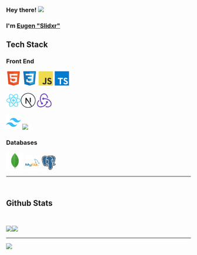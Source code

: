 <h3> Hey there! <img src="https://raw.githubusercontent.com/verma-anushka/verma-anushka/master/gifs/wave.gif" width="30px"></h3>

### I'm [Eugen "Slidxr"](https://slidxr.vercel.app)


 
## **Tech Stack**

<h3>Front End</h3>
  <div align="left">
  <div>
  <code><img height="40" src="https://raw.githubusercontent.com/devicons/devicon/master/icons/html5/html5-original.svg"></code> <code><img height="40" src="https://raw.githubusercontent.com/devicons/devicon/master/icons/css3/css3-original.svg"></code>   <code><img height="40" src="https://raw.githubusercontent.com/devicons/devicon/1119b9f84c0290e0f0b38982099a2bd027a48bf1/icons/javascript/javascript-original.svg"></code> 
   <code><img height="40" src="https://raw.githubusercontent.com/devicons/devicon/1119b9f84c0290e0f0b38982099a2bd027a48bf1/icons/typescript/typescript-original.svg"></code>
   <div><br>  <code><img height="40" src="https://raw.githubusercontent.com/devicons/devicon/1119b9f84c0290e0f0b38982099a2bd027a48bf1/icons/react/react-original.svg"></code><code><img height="40" 
src="https://raw.githubusercontent.com/devicons/devicon/1119b9f84c0290e0f0b38982099a2bd027a48bf1/icons/nextjs/nextjs-line.svg"></code>
   <code><img height="40" src="https://raw.githubusercontent.com/devicons/devicon/1119b9f84c0290e0f0b38982099a2bd027a48bf1/icons/redux/redux-original.svg"></code>
   </div>
   <div>
    <br>
   <code><img height="40" src="https://raw.githubusercontent.com/devicons/devicon/master/icons/tailwindcss/tailwindcss-plain.svg"></code>
   <code><img height="40" src="https://img.icons8.com/?size=512&id=r9QJ0VFFrn7T&format=svg"></code>
   </div>
  </div>
  <div align='left'>
   <h3>Databases</h3>
   <code><img height="48" src="https://raw.githubusercontent.com/devicons/devicon/1119b9f84c0290e0f0b38982099a2bd027a48bf1/icons/mongodb/mongodb-original.svg"></code> <code><img height="40"   
   src="https://raw.githubusercontent.com/devicons/devicon/1119b9f84c0290e0f0b38982099a2bd027a48bf1/icons/mysql/mysql-original-wordmark.svg"></code> <code><img height="40"
   src="https://raw.githubusercontent.com/devicons/devicon/1119b9f84c0290e0f0b38982099a2bd027a48bf1/icons/postgresql/postgresql-original.svg"></code>
  </div>
  </div>

 ---
 


<div align="left">
<br><h2>Github Stats</h2><br>
 
  <img src="https://github-readme-stats.vercel.app/api?username=slidxr&hide=issues&count_private=true&show_icons=true&theme=great-gatsby&line_height=32"/><img src="https://github-readme-stats.vercel.app/api/top-langs/?username=slidxr&layout=donut&count_private=true&hide=html,scss,,ejs&theme=great-gatsby&line_height=12"/>

</div>

 ---

<div align="left">
  
![](https://komarev.com/ghpvc/?username=slidxr&style=flat&color=red)

</div>

